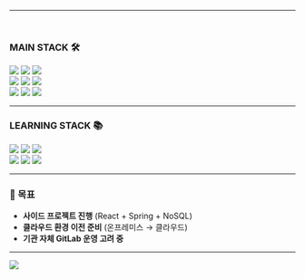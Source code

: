 <!--
## Hi there 👋

**ko6dong/ko6dong** is a ✨ _special_ ✨ repository because its `README.md` (this file) appears on your GitHub profile.

Here are some ideas to get you started:

- 🔭 I’m currently working on ...
- 🌱 I’m currently learning ...
- 👯 I’m looking to collaborate on ...
- 🤔 I’m looking for help with ...
- 💬 Ask me about ...
- 📫 How to reach me: ...
- 😄 Pronouns: ...
- ⚡ Fun fact: ...
-->

<div align="left">
  


</div>

---

<br />



<div align="left">

### MAIN STACK 🛠️
<img src="https://img.shields.io/badge/Java-007396?style=for-the-badge&logo=java&logoColor=white"/>
<img src="https://img.shields.io/badge/Spring-6DB33F?style=for-the-badge&logo=spring&logoColor=white"/>
<img src="https://img.shields.io/badge/JSP-FF9800?style=for-the-badge&logo=java&logoColor=white"/>
<br>
<img src="https://img.shields.io/badge/JavaScript-F7DF1E?style=for-the-badge&logo=javascript&logoColor=black"/>
<img src="https://img.shields.io/badge/jQuery-0769AD?style=for-the-badge&logo=jquery&logoColor=white"/>
<img src="https://img.shields.io/badge/MyBatis-DC382D?style=for-the-badge&logo=apachemaven&logoColor=white"/>
<br />
<img src="https://img.shields.io/badge/SQL-CC2927?style=for-the-badge&logo=microsoftsqlserver&logoColor=white"/>
<img src="https://img.shields.io/badge/PostgreSQL-336791?style=for-the-badge&logo=postgresql&logoColor=white"/>
<img src="https://img.shields.io/badge/Oracle-F80000?style=for-the-badge&logo=oracle&logoColor=white"/>

---

### LEARNING STACK 📚
<img src="https://img.shields.io/badge/React-61DAFB?style=for-the-badge&logo=react&logoColor=black"/>
<img src="https://img.shields.io/badge/TypeScript-3178C6?style=for-the-badge&logo=typescript&logoColor=white"/>
<img src="https://img.shields.io/badge/MongoDB-47A248?style=for-the-badge&logo=mongodb&logoColor=white"/>
<br>
<img src="https://img.shields.io/badge/Docker-2496ED?style=for-the-badge&logo=docker&logoColor=white"/>
<img src="https://img.shields.io/badge/Kubernetes-326CE5?style=for-the-badge&logo=kubernetes&logoColor=white"/>
<img src="https://img.shields.io/badge/CI/CD-1F7FFF?style=for-the-badge&logo=githubactions&logoColor=white"/>

---

### 🎯 목표
- **사이드 프로젝트 진행** (React + Spring + NoSQL)
- **클라우드 환경 이전 준비** (온프레미스 → 클라우드)
- **기관 자체 GitLab 운영 고려 중**

---

<!-- GitHub Most Used Languages -->
<img align="left" src="https://github-readme-stats.vercel.app/api/top-langs/?username=ko6dong&theme=transparent&exclude_repo=Computer-Science-Engineering&layout=compact&langs_count=10"/>
</div>
